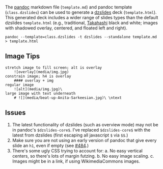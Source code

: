 

The [pandoc](http://johnmacfarlane.net/pandoc/README.html) markdown file (`template.md`) and pandoc template (`class.dzslides`) can be used to generate a [dzslides](http://paulrouget.com/dzslides/) deck (`template.html`). This generated deck includes a wider range of slides types than the default dzslides `template.html` (e.g., traditional, [Takahashi](http://en.wikipedia.org/wiki/Takahashi_method) black and white; images with shadowed overlay, centered, and floated left and right).

~~~~
pandoc --template=class.dzslides -t dzslides --standalone template.md > template.html
~~~~

## Image Tips

````
stretch image to fill screen; alt is overlay
    ![overlay](media/img.jpg)
constrain image; h4 is overlay
    #### overlay + img
regular image
    ![alt](media/img.jpg)\ 
large image with text underneath
    # ![](media/beat-up-Anita-Sarkeesian.jpg)\ \ntext
````

## Issues

1. The latest functionality of dzslides (such as overview mode) may not be in pandoc's `$dzslides-core$`. I've replaced `$dzslides-core$` with the latest from dzslides (first escaping all javascript `$` via `$$`.)
2. Make sure you are not using an early version of pandoc that give every slide an `h1`, even if empty (see [#484](https://github.com/jgm/pandoc/issues/484).)
3. There's some ugly CSS trying to account for:
    a. No easy vertical centers, so there's lots of margin futzing.
    b. No easy image scaling.
    c. Images might be in a link, if using WikimediaCommons images.